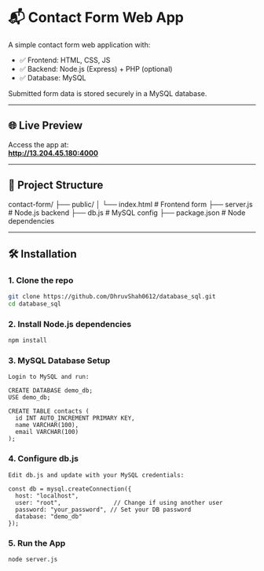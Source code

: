 # 📬 Contact Form Web App

A simple contact form web application with:

- ✅ Frontend: HTML, CSS, JS
- ✅ Backend: Node.js (Express) + PHP (optional)
- ✅ Database: MySQL

Submitted form data is stored securely in a MySQL database.

---

## 🌐 Live Preview

Access the app at:  
**http://13.204.45.180:4000**

---

## 📁 Project Structure

contact-form/
├── public/
│ └── index.html # Frontend form
├── server.js # Node.js backend
├── db.js # MySQL config
├── package.json # Node dependencies


---

## 🛠️ Installation

### 1. Clone the repo

```bash
git clone https://github.com/DhruvShah0612/database_sql.git
cd database_sql
```

### 2. Install Node.js dependencies
```bash
npm install
```

### 3. MySQL Database Setup
```
Login to MySQL and run:

CREATE DATABASE demo_db;
USE demo_db;

CREATE TABLE contacts (
  id INT AUTO_INCREMENT PRIMARY KEY,
  name VARCHAR(100),
  email VARCHAR(100)
);
```
### 4. Configure db.js
```
Edit db.js and update with your MySQL credentials:

const db = mysql.createConnection({
  host: "localhost",
  user: "root",               // Change if using another user
  password: "your_password", // Set your DB password
  database: "demo_db"
});
```

### 5. Run the App
```bash
node server.js
```
